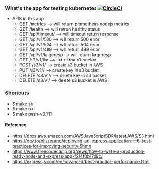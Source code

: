 ### What's the app for testing kubernetes [![CircleCI](https://circleci.com/gh/wrasdf/kube-app/tree/master.svg?style=svg)](https://circleci.com/gh/wrasdf/kube-app/tree/master)
- APIS in this app
  - GET     /metrics                --> will return prometheus nodejs metrics
  - GET     /health                 --> will retrun healthy status
  - GET     /api/timeout/<timeout>  --> will timeout return response
  - GET     /api/v1/500             --> will return 500 error
  - GET     /api/v1/504             --> will return 504 error
  - GET     /api/v1/499             --> will return 499 error
  - GET     /api/v1/largeresp       --> will return largeresp
  - GET     /s3/v1/list             --> list all the s3 bucket
  - POST    /s3/v1/<bucket>         --> create s3 bucket in AWS
  - PUT     /s3/v1/<bucket>/<key>   --> create key in s3 bucket
  - DELETE  /s3/v1/<bucket>/<key>   --> delete key in s3 bucket
  - DELETE  /s3/v1/<bucket>         --> delete s3 bucket in AWS

### Shortcuts
- $ make sh
- $ make run
- $ make push-v0.1.11

#### Reference
- https://docs.aws.amazon.com/AWSJavaScriptSDK/latest/AWS/S3.html
- https://dev.to/blizzerand/deploying-an-express-application---6-best-practices-for-improving-security-5hmn
- https://www.freecodecamp.org/news/how-to-write-a-production-ready-node-and-express-app-f214f0b17d8c/
- https://expressjs.com/en/advanced/best-practice-performance.html
